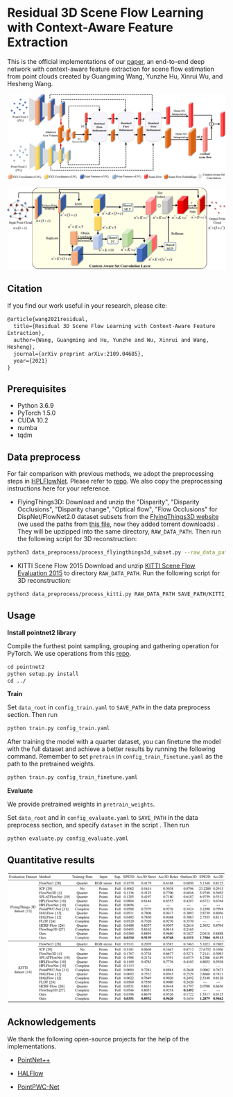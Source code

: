 # **Residual 3D Scene Flow Learning with Context-Aware Feature Extraction**

This is the official implementations of our [paper](https://arxiv.org/abs/2109.04685), an end-to-end deep network with context-aware feature extraction for scene flow estimation from point clouds created by Guangming Wang, Yunzhe Hu, Xinrui Wu, and Hesheng Wang.  

![network](./images/network.jpg)

![context-aware set conv](./images/contextaware_setconv.jpg)

## Citation

If you find our work useful in your research, please cite:

```
@article{wang2021residual,
  title={Residual 3D Scene Flow Learning with Context-Aware Feature Extraction},
  author={Wang, Guangming and Hu, Yunzhe and Wu, Xinrui and Wang, Hesheng},
  journal={arXiv preprint arXiv:2109.04685},
  year={2021}
}
```

## Prerequisites

+ Python 3.6.9
+ PyTorch 1.5.0
+ CUDA 10.2
+ numba
+ tqdm

## Data preprocess

For fair comparison with previous methods, we adopt the preprocessing steps in [HPLFlowNet](https://web.cs.ucdavis.edu/~yjlee/projects/cvpr2019-HPLFlowNet.pdf). Please refer to [repo](https://github.com/laoreja/HPLFlowNet). We also copy the preprocessing instructions here for your reference.

* FlyingThings3D:
Download and unzip the "Disparity", "Disparity Occlusions", "Disparity change", "Optical flow", "Flow Occlusions" for DispNet/FlowNet2.0 dataset subsets from the [FlyingThings3D website](https://lmb.informatik.uni-freiburg.de/resources/datasets/SceneFlowDatasets.en.html) (we used the paths from [this file](https://lmb.informatik.uni-freiburg.de/data/FlyingThings3D_subset/FlyingThings3D_subset_all_download_paths.txt), now they added torrent downloads)
. They will be upzipped into the same directory, `RAW_DATA_PATH`. Then run the following script for 3D reconstruction:

```bash
python3 data_preprocess/process_flyingthings3d_subset.py --raw_data_path RAW_DATA_PATH --save_path SAVE_PATH/FlyingThings3D_subset_processed_35m --only_save_near_pts
```

* KITTI Scene Flow 2015
Download and unzip [KITTI Scene Flow Evaluation 2015](http://www.cvlibs.net/download.php?file=data_scene_flow.zip) to directory `RAW_DATA_PATH`.
Run the following script for 3D reconstruction:

```bash
python3 data_preprocess/process_kitti.py RAW_DATA_PATH SAVE_PATH/KITTI_processed_occ_final
```

## Usage

**Install pointnet2 library**

Compile the furthest point sampling, grouping and gathering operation for PyTorch. We use operations from this [repo](https://github.com/sshaoshuai/Pointnet2.PyTorch).

```
cd pointnet2
python setup.py install
cd ../
```

**Train**

Set `data_root` in `config_train.yaml`  to `SAVE_PATH` in the data preprocess section. Then run
```bash
python train.py config_train.yaml
```
After training the model with a quarter dataset, you can finetune the model with the full dataset and achieve a better results by running the following command. Remember to set `pretrain` in `config_train_finetune.yaml` as the path to the pretrained weights. 
```bash
python train.py config_train_finetune.yaml
```

**Evaluate**

We provide pretrained weights in ```pretrain_weights```.

Set `data_root` and in `config_evaluate.yaml` to `SAVE_PATH` in the data preprocess section, and specify `dataset` in the script . Then run
```bash
python evaluate.py config_evaluate.yaml
```

## Quantitative results

![results](./images/results.jpg)

## Acknowledgements

We thank the following open-source projects for the help of the implementations.

+ [PointNet++](https://github.com/charlesq34/pointnet2) 

+ [HALFlow](https://github.com/IRMVLab/HALFlow)

+ [PointPWC-Net](https://github.com/DylanWusee/PointPWC)
